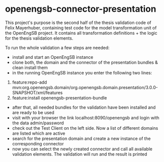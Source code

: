 openengsb-connector-presentation
================================

This project's purpose is the second half of the thesis validation code of Felix Mayerhuber, containing test code for the model transformation unit of the OpenEngSB project. It contains all transformation definitions + the logic for the thesis validation elements.

To run the whole validation a few steps are needed:
- install and start an OpenEngSB instance
- clone both, the domain and the connector of the presentation bundles & clean install them
- in the running OpenEngSB instance you enter the following two lines:
1. feature:repo-add mvn:org.openengsb.domain/org.openengsb.domain.presentation/3.0.0-SNAPSHOT/xml/features
2. feature:install openengsb-presentation-bundle
- after that, all needed bundles for the validation have been installed and are ready to be used
- visit with your browser the link localhost:8090/openengsb and login with the data admin/password
- check out the Test Client on the left side. Now a list of different domains are listed which are active
- search for the presentation domain and create a new instance of the corresponding connector
- now you can select the newly created connector and call all available validation elements. The validation will run and the result is printed
